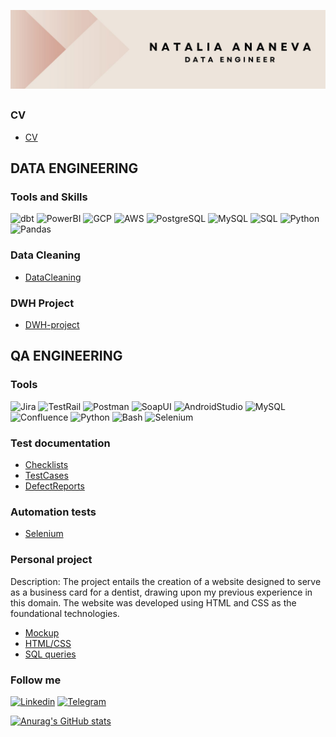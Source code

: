 [![Header](https://github.com/Natalia-QA1/Natalia-QA1/blob/main/Assets/ava.jpg)](https://www.linkedin.com/in/natalia-ananeva/)

## 

### CV
 - [CV](https://github.com/Natalia-QA1/CV.git)

## DATA ENGINEERING

### Tools and Skills
![dbt](https://img.shields.io/badge/-dbt-090909?style=for-the-badge&logo=dbt&LogoColor=47C5FB)
![PowerBI](https://img.shields.io/badge/-PowerBI-090909?style=for-the-badge&logo=PowerBI&LogoColor=47C5FB)
![GCP](https://img.shields.io/badge/-GCP-090909?style=for-the-badge&logo=GCP&LogoColor=47C5FB)
![AWS](https://img.shields.io/badge/-AWS-090909?style=for-the-badge&logo=AWS&LogoColor=47C5FB)
![PostgreSQL](https://img.shields.io/badge/-PostgreSQL-090909?style=for-the-badge&logo=PostgreSQL&LogoColor=47C5FB)
![MySQL](https://img.shields.io/badge/-MySQL-090909?style=for-the-badge&logo=MySQL&LogoColor=47C5FB)
![SQL](https://img.shields.io/badge/-SQL-090909?style=for-the-badge&logo=SQL&LogoColor=47C5FB)
![Python](https://img.shields.io/badge/-Python-090909?style=for-the-badge&logo=Python&LogoColor=47C5FB)
![Pandas](https://img.shields.io/badge/-Pandas-090909?style=for-the-badge&logo=BPandas&LogoColor=47C5FB)

### Data Cleaning
- [DataCleaning](https://github.com/Natalia-QA1/Data-Cleaning.git)

### DWH Project
- [DWH-project](https://github.com/Natalia-QA1/DWH-PROJECT-esb_hypermarket.git)

## QA ENGINEERING

### Tools
![Jira](https://img.shields.io/badge/-Jira-090909?style=for-the-badge&logo=Jira&LogoColor=47C5FB)
![TestRail](https://img.shields.io/badge/-TestRail-090909?style=for-the-badge&logo=TestRail&LogoColor=47C5FB)
![Postman](https://img.shields.io/badge/-Postman-090909?style=for-the-badge&logo=Postman&LogoColor=47C5FB)
![SoapUI](https://img.shields.io/badge/-SoapUI-090909?style=for-the-badge&logo=SoapUI&LogoColor=47C5FB)
![AndroidStudio](https://img.shields.io/badge/-AndroidStudio-090909?style=for-the-badge&logo=AndroidStudio&LogoColor=47C5FB)
![MySQL](https://img.shields.io/badge/-MySQL-090909?style=for-the-badge&logo=MySQL&LogoColor=47C5FB)
![Confluence](https://img.shields.io/badge/-Confluence-090909?style=for-the-badge&logo=Confluence&LogoColor=47C5FB)
![Python](https://img.shields.io/badge/-Python-090909?style=for-the-badge&logo=Python&LogoColor=47C5FB)
![Bash](https://img.shields.io/badge/-Bash-090909?style=for-the-badge&logo=Bash&LogoColor=47C5FB)
![Selenium](https://img.shields.io/badge/-Selenium-090909?style=for-the-badge&logo=Selenium&LogoColor=47C5FB)

### Test documentation
- [Checklists](https://github.com/Natalia-QA1/Checklists.git)
- [TestCases](https://github.com/Natalia-QA1/Test-cases.git)
- [DefectReports](https://github.com/Natalia-QA1/DefectReports.git)

### Automation tests
- [Selenium](https://github.com/Natalia-QA1/Selenium.git)

### Personal project 
Description:
The project entails the creation of a website designed to serve as a business card for a dentist, drawing upon my previous experience in this domain. The website was developed using HTML and CSS as the foundational technologies.

- [Mockup](https://github.com/Natalia-QA1/CSS-HTML-project/blob/173f511a79b08d565d71deaa0836a15fdcf0fc75/My%20project%20Mockup.pdf)
- [HTML/CSS](https://github.com/Natalia-QA1/CSS-HTML-project.git)
- [SQL queries](https://github.com/Natalia-QA1/SQL-queries.git)

### Follow me
[![Linkedin](https://img.shields.io/badge/-Linkedin-090909?style=for-the-badge&logo=Linkedin&LogoColor=47C5FB)](https://www.linkedin.com/in/natalia-ananeva/)
[![Telegram](https://img.shields.io/badge/-Telegram-090909?style=for-the-badge&logo=Telegram&LogoColor=47C5FB)](http://t.me/natalia_ananeva)

[![Anurag's GitHub stats](https://github-readme-stats.vercel.app/api?username=Natalia-QA1&show_icons=true&theme=tokyonight)](https://github.com/anuraghazra/github-readme-stats)